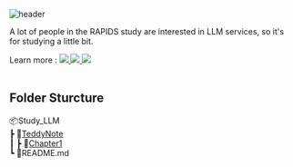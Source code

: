 ![header](https://capsule-render.vercel.app/api?type=Waving&color=auto&height=200&section=header&text=Study%20LLM&fontSize=50&animation=fadeIn)


A lot of people in the RAPIDS study are interested in LLM services, so it's for studying a little bit.


Learn more : 
<a href="https://modulabs.notion.site/NVIDIA-Data-Engineering-with-RAPIDS-LAB-136c69bcb0f34c458e7553b945dacad7?pvs=4">
<img  src="https://img.shields.io/badge/notion-000000?style=flat-square&logo=notion&logoColor=FFFFFF" />
</a>
<a href="https://modulabs.co.kr/">
<img  src="https://img.shields.io/badge/모두의-연구소-FE5196?style=flat-square" />
</a>
<a href="https://www.youtube.com/watch?v=1c3Zw31JhgQ">
<img  src="https://img.shields.io/badge/Youtube-FF0000?style=flat-square&logo=youtube&logoColor=FFFFFF" />
</a>
<br/><br/>

## Folder Sturcture

📦Study_LLM<br/>
┣ 📂[TeddyNote](./TeddyNote)<br/>
┃ ┣ 📂[Chapter1](./TeddyNote/Chapter1/)<br/>
┗ 📜README.md<br/>